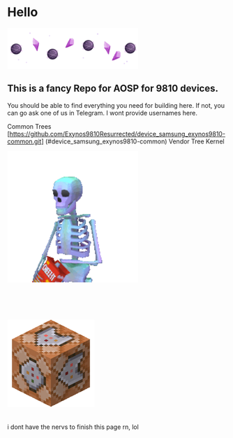 # Hello

<img src="https://github.com/Exynos9810Resurrected/.github/blob/main/profile/aestetic.gif?raw=true" width=300px>

## This is a fancy Repo for AOSP for 9810 devices.

You should be able to find everything you need for building here. If not, you can go ask one of us in Telegram. I wont provide usernames here.

Common Trees
[https://github.com/Exynos9810Resurrected/device_samsung_exynos9810-common.git] (#device_samsung_exynos9810-common)
Vendor Tree
Kernel

<img src="https://github.com/Exynos9810Resurrected/.github/blob/main/profile/funnyskeleton.gif?raw=true" width=300px><br /><br /><br /><br /><br />

<img src="https://github.com/Exynos9810Resurrected/.github/raw/main/profile/commandblock.webp" width=200px>
<br /><br /><br />
i dont have the nervs to finish this page rn, lol
